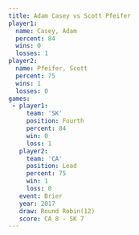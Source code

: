 ```yaml
---
title: Adam Casey vs Scott Pfeifer
player1:              
  name: Casey, Adam   
  percent: 84         
  wins: 0             
  losses: 1           
player2:              
  name: Pfeifer, Scott
  percent: 75         
  wins: 1             
  losses: 0           
games:
 - player1:          
     team: 'SK'      
     position: Fourth
     percent: 84     
     win: 0          
     loss: 1         
   player2:        
     team: 'CA'    
     position: Lead
     percent: 75   
     win: 1        
     loss: 0       
   event: Brier         
   year: 2017           
   draw: Round Robin(12)
   score: CA 8 - SK 7   
---
```

